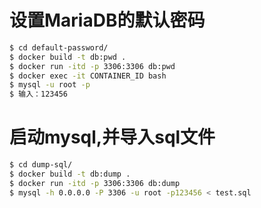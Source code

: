 ﻿# 设置MariaDB的默认密码
```bash
$ cd default-password/
$ docker build -t db:pwd .
$ docker run -itd -p 3306:3306 db:pwd
$ docker exec -it CONTAINER_ID bash
$ mysql -u root -p
$ 输入：123456
```

# 启动mysql,并导入sql文件
```bash
$ cd dump-sql/
$ docker build -t db:dump .
$ docker run -itd -p 3306:3306 db:dump
$ mysql -h 0.0.0.0 -P 3306 -u root -p123456 < test.sql
```